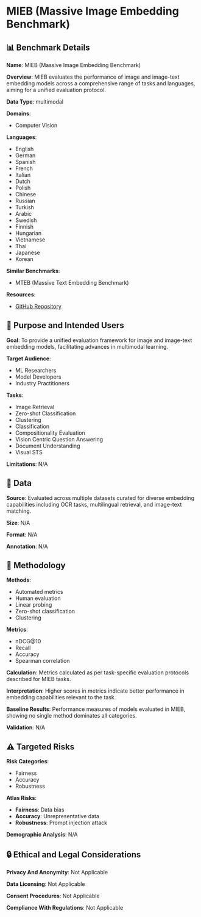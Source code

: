 # MIEB (Massive Image Embedding Benchmark)

## 📊 Benchmark Details

**Name**: MIEB (Massive Image Embedding Benchmark)

**Overview**: MIEB evaluates the performance of image and image-text embedding models across a comprehensive range of tasks and languages, aiming for a unified evaluation protocol.

**Data Type**: multimodal

**Domains**:
- Computer Vision

**Languages**:
- English
- German
- Spanish
- French
- Italian
- Dutch
- Polish
- Chinese
- Russian
- Turkish
- Arabic
- Swedish
- Finnish
- Hungarian
- Vietnamese
- Thai
- Japanese
- Korean

**Similar Benchmarks**:
- MTEB (Massive Text Embedding Benchmark)

**Resources**:
- [GitHub Repository](https://github.com/embeddings-benchmark/mteb)

## 🎯 Purpose and Intended Users

**Goal**: To provide a unified evaluation framework for image and image-text embedding models, facilitating advances in multimodal learning.

**Target Audience**:
- ML Researchers
- Model Developers
- Industry Practitioners

**Tasks**:
- Image Retrieval
- Zero-shot Classification
- Clustering
- Classification
- Compositionality Evaluation
- Vision Centric Question Answering
- Document Understanding
- Visual STS

**Limitations**: N/A

## 💾 Data

**Source**: Evaluated across multiple datasets curated for diverse embedding capabilities including OCR tasks, multilingual retrieval, and image-text matching.

**Size**: N/A

**Format**: N/A

**Annotation**: N/A

## 🔬 Methodology

**Methods**:
- Automated metrics
- Human evaluation
- Linear probing
- Zero-shot classification
- Clustering

**Metrics**:
- nDCG@10
- Recall
- Accuracy
- Spearman correlation

**Calculation**: Metrics calculated as per task-specific evaluation protocols described for MIEB tasks.

**Interpretation**: Higher scores in metrics indicate better performance in embedding capabilities relevant to the task.

**Baseline Results**: Performance measures of models evaluated in MIEB, showing no single method dominates all categories.

**Validation**: N/A

## ⚠️ Targeted Risks

**Risk Categories**:
- Fairness
- Accuracy
- Robustness

**Atlas Risks**:
- **Fairness**: Data bias
- **Accuracy**: Unrepresentative data
- **Robustness**: Prompt injection attack

**Demographic Analysis**: N/A

## 🔒 Ethical and Legal Considerations

**Privacy And Anonymity**: Not Applicable

**Data Licensing**: Not Applicable

**Consent Procedures**: Not Applicable

**Compliance With Regulations**: Not Applicable
